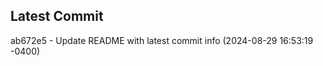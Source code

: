 
## Latest Commit
ab672e5 - Update README with latest commit info (2024-08-29 16:53:19 -0400) <Yunxi-Zhou>
